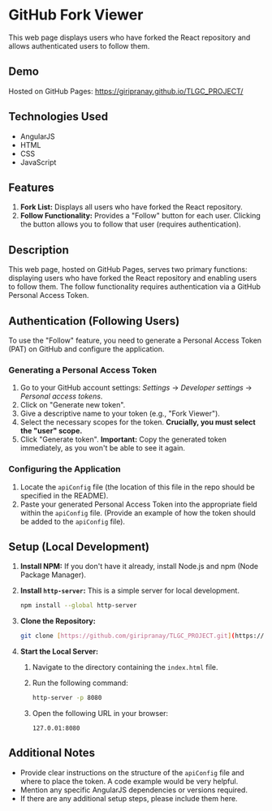 # GitHub Fork Viewer

This web page displays users who have forked the React repository and allows authenticated users to follow them.

## Demo

Hosted on GitHub Pages: https://giripranay.github.io/TLGC_PROJECT/

## Technologies Used

*   AngularJS
*   HTML
*   CSS
*   JavaScript

## Features

1.  **Fork List:** Displays all users who have forked the React repository.
2.  **Follow Functionality:**  Provides a "Follow" button for each user. Clicking the button allows you to follow that user (requires authentication).

## Description

This web page, hosted on GitHub Pages, serves two primary functions: displaying users who have forked the React repository and enabling users to follow them. The follow functionality requires authentication via a GitHub Personal Access Token.

## Authentication (Following Users)

To use the "Follow" feature, you need to generate a Personal Access Token (PAT) on GitHub and configure the application.

### Generating a Personal Access Token

1.  Go to your GitHub account settings: *Settings* → *Developer settings* → *Personal access tokens*.
2.  Click on "Generate new token".
3.  Give a descriptive name to your token (e.g., "Fork Viewer").
4.  Select the necessary scopes for the token.  **Crucially, you must select the "user" scope.**
5.  Click "Generate token".  **Important:** Copy the generated token immediately, as you won't be able to see it again.

### Configuring the Application

1.  Locate the `apiConfig` file (the location of this file in the repo should be specified in the README).
2.  Paste your generated Personal Access Token into the appropriate field within the `apiConfig` file.  (Provide an example of how the token should be added to the `apiConfig` file).

## Setup (Local Development)

1.  **Install NPM:** If you don't have it already, install Node.js and npm (Node Package Manager).
2.  **Install `http-server`:** This is a simple server for local development.

    ```bash
    npm install --global http-server
    ```

3.  **Clone the Repository:**

    ```bash
    git clone [https://github.com/giripranay/TLGC_PROJECT.git](https://github.com/giripranay/TLGC_PROJECT.git)
    ```

4.  **Start the Local Server:**

    1.  Navigate to the directory containing the `index.html` file.
    2.  Run the following command:

        ```bash
        http-server -p 8080
        ```

    3.  Open the following URL in your browser:

        ```
        127.0.01:8080
        ```

## Additional Notes

*   Provide clear instructions on the structure of the `apiConfig` file and where to place the token.  A code example would be very helpful.
*   Mention any specific AngularJS dependencies or versions required.
*   If there are any additional setup steps, please include them here.
